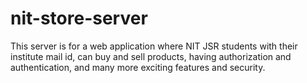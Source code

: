 # nit-store-server
This server is for a web application where NIT JSR students with their institute
mail id, can buy and sell products, having authorization and authentication, 
and many more exciting features and security.